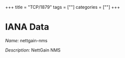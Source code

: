 +++
title = "TCP/1879"
tags = [""]
categories = [""]
+++

# IANA Data

_Name:_ nettgain-nms

_Description:_ NettGain NMS

